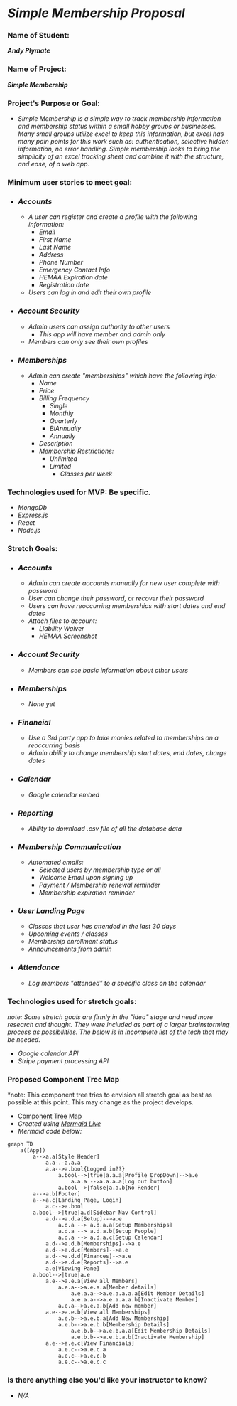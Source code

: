 # _Simple Membership Proposal_

### Name of Student: 
**_Andy Plymate_**

### Name of Project: 
**_Simple Membership_**

### Project's Purpose or Goal: 
* _Simple Membership is a simple way to track membership information and membership status within a small hobby groups or businesses. Many small groups utilize excel to keep this information, but excel has many pain points for this work such as: authentication, selective hidden information, no error handling. Simple membership looks to bring the simplicity of an excel tracking sheet and combine it with the structure, and ease, of a web app._

### Minimum user stories to meet goal: 
* ### _Accounts_
  * _A user can register and create a profile with the following information:_
    * _Email_
    * _First Name_
    * _Last Name_
    * _Address_
    * _Phone Number_
    * _Emergency Contact Info_
    * _HEMAA Expiration date_
    * _Registration date_
  * _Users can log in and edit their own profile_
  
* ### _Account Security_
  * _Admin users can assign authority to other users_
    * _This app will have member and admin only_
  * _Members can only see their own profiles_

* ### _Memberships_
  * _Admin can create "memberships" which have the following info:_
    * _Name_
    * _Price_
    * _Billing Frequency_
      * _Single_
      * _Monthly_
      * _Quarterly_
      * _BiAnnually_
      * _Annually_
    * _Description_
    * _Membership Restrictions:_
      * _Unlimited_
      * _Limited_
        * _Classes per week_

### Technologies used for MVP: Be specific. 
* _MongoDb_
* _Express.js_
* _React_
* _Node.js_

### Stretch Goals: 
* ### _Accounts_
  * _Admin can create accounts manually for new user complete with password_
  * _User can change their password, or recover their password_
  * _Users can have reoccurring memberships with start dates and end dates_
  * _Attach files to account:_
    * _Liability Waiver_
    * _HEMAA Screenshot_

* ### _Account Security_
  * _Members can see basic information about other users_

* ### _Memberships_
  * _None yet_

* ### _Financial_
  * _Use a 3rd party app to take monies related to memberships on a reoccurring basis_
  * _Admin ability to change membership start dates, end dates, charge dates_

* ### _Calendar_
  * _Google calendar embed_

* ### _Reporting_
  * _Ability to download .csv file of all the database data_

* ### _Membership Communication_
  * _Automated emails:_
    * _Selected users by membership type or all_
    * _Welcome Email upon signing up_
    * _Payment / Membership renewal reminder_
    * _Membership expiration reminder_

* ### _User Landing Page_
  * _Classes that user has attended in the last 30 days_
  * _Upcoming events / classes_
  * _Membership enrollment status_
  * _Announcements from admin_

* ### _Attendance_
  * _Log members "attended" to a specific class on the calendar_

### Technologies used for stretch goals: 
*note: Some stretch goals are firmly in the "idea" stage and need more research and thought. They were included as part of a larger brainstorming process as possibilities. The below is in incomplete list of the tech that may be needed.*
* _Google calendar API_
* _Stripe payment processing API_

### Proposed Component Tree Map
*note: This component tree tries to envision all stretch goal as best as possible at this point. This may change as the project develops.
* [Component Tree Map](public\mermaid-diagram-20220429162821.png])
* _Created using [Mermaid Live](mermaid.live)_
* _Mermaid code below:_
```
graph TD
    a([App]) 
        a-->a.a[Style Header]
            a.a-.-a.a.a
            a.a-->a.bool{Logged in??}
                a.bool-->|true|a.a.a[Profile DropDown]-->a.e
                    a.a.a -->a.a.a.a[Log out button]
                a.bool-->|false|a.a.b[No Render]
        a-->a.b[Footer]
        a-->a.c[Landing Page, Login]
            a.c-->a.bool
        a.bool-->|true|a.d[Sidebar Nav Control]
            a.d-->a.d.a[Setup]-->a.e
                a.d.a --> a.d.a.a[Setup Memberships]
                a.d.a --> a.d.a.b[Setup People]
                a.d.a --> a.d.a.c[Setup Calendar]
            a.d-->a.d.b[Memberships]-->a.e
            a.d-->a.d.c[Members]-->a.e
            a.d-->a.d.d[Finances]-->a.e
            a.d-->a.d.e[Reports]-->a.e
            a.e[Viewing Pane]
        a.bool-->|true|a.e
            a.e-->a.e.a[View all Members]
                a.e.a-->a.e.a.a[Member details]
                    a.e.a.a-->a.e.a.a.a.a[Edit Member Details]
                    a.e.a.a-->a.e.a.a.a.b[Inactivate Member]
                a.e.a-->a.e.a.b[Add new member]
            a.e-->a.e.b[View all Memberships]
                a.e.b-->a.e.b.a[Add New Membership]
                a.e.b-->a.e.b.b[Membership Details]
                    a.e.b.b-->a.e.b.a.a[Edit Membership Details]
                    a.e.b.b-->a.e.b.a.b[Inactivate Membership]
            a.e-->a.e.c[View Financials]
                a.e.c-->a.e.c.a
                a.e.c-->a.e.c.b
                a.e.c-->a.e.c.c
```
### Is there anything else you'd like your instructor to know?
* _N/A_